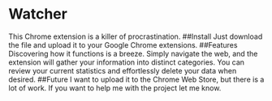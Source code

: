 # Watcher
This Chrome extension is a killer of procrastination.
##Install
Just download the file and upload it to your Google Chrome extensions.
##Features
Discovering how it functions is a breeze. Simply navigate the web, and the extension will gather your information into distinct categories. You can review your current statistics and effortlessly delete your data when desired.
##Future
I want to upload it to the Chrome Web Store, but there is a lot of work. If you want to help me with the project let me know.
